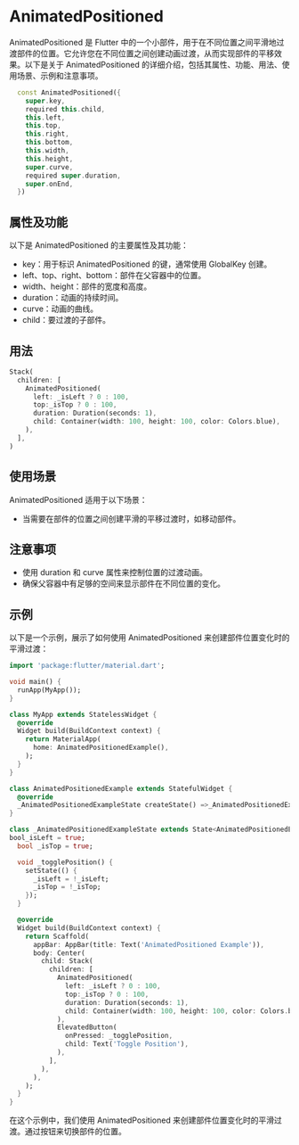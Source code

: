 # AnimatedPositioned

AnimatedPositioned 是 Flutter 中的一个小部件，用于在不同位置之间平滑地过渡部件的位置。它允许您在不同位置之间创建动画过渡，从而实现部件的平移效果。以下是关于 AnimatedPositioned 的详细介绍，包括其属性、功能、用法、使用场景、示例和注意事项。

```dart
  const AnimatedPositioned({
    super.key,
    required this.child,
    this.left,
    this.top,
    this.right,
    this.bottom,
    this.width,
    this.height,
    super.curve,
    required super.duration,
    super.onEnd,
  }) 
```

## 属性及功能

以下是 AnimatedPositioned 的主要属性及其功能：

- key：用于标识 AnimatedPositioned 的键，通常使用 GlobalKey 创建。
- left、top、right、bottom：部件在父容器中的位置。
- width、height：部件的宽度和高度。
- duration：动画的持续时间。
- curve：动画的曲线。
- child：要过渡的子部件。

## 用法

```dart
Stack(
  children: [
    AnimatedPositioned(
      left: _isLeft ? 0 : 100,
      top:_isTop ? 0 : 100,
      duration: Duration(seconds: 1),
      child: Container(width: 100, height: 100, color: Colors.blue),
    ),
  ],
)
```

## 使用场景

AnimatedPositioned 适用于以下场景：

- 当需要在部件的位置之间创建平滑的平移过渡时，如移动部件。

## 注意事项

- 使用 duration 和 curve 属性来控制位置的过渡动画。
- 确保父容器中有足够的空间来显示部件在不同位置的变化。

## 示例

以下是一个示例，展示了如何使用 AnimatedPositioned 来创建部件位置变化时的平滑过渡：

```dart
import 'package:flutter/material.dart';

void main() {
  runApp(MyApp());
}

class MyApp extends StatelessWidget {
  @override
  Widget build(BuildContext context) {
    return MaterialApp(
      home: AnimatedPositionedExample(),
    );
  }
}

class AnimatedPositionedExample extends StatefulWidget {
  @override
  _AnimatedPositionedExampleState createState() =>_AnimatedPositionedExampleState();
}

class _AnimatedPositionedExampleState extends State<AnimatedPositionedExample> {
bool_isLeft = true;
  bool _isTop = true;

  void _togglePosition() {
    setState(() {
      _isLeft = !_isLeft;
      _isTop = !_isTop;
    });
  }

  @override
  Widget build(BuildContext context) {
    return Scaffold(
      appBar: AppBar(title: Text('AnimatedPositioned Example')),
      body: Center(
        child: Stack(
          children: [
            AnimatedPositioned(
              left: _isLeft ? 0 : 100,
              top:_isTop ? 0 : 100,
              duration: Duration(seconds: 1),
              child: Container(width: 100, height: 100, color: Colors.blue),
            ),
            ElevatedButton(
              onPressed: _togglePosition,
              child: Text('Toggle Position'),
            ),
          ],
        ),
      ),
    );
  }
}
```

在这个示例中，我们使用 AnimatedPositioned 来创建部件位置变化时的平滑过渡。通过按钮来切换部件的位置。
